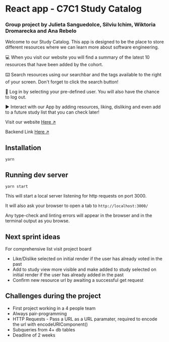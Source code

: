 # React app - C7C1 Study Catalog

### Group project by Julieta Sanguedolce, Silviu Ichim, Wiktoria Dromarecka and Ana Rebelo

Welcome to our Study Catalog. This app is designed to be the place to store different resources where we can learn more about software engineering.

💻 When you visit our website you will find a summary of the latest 10 resources that have been added by the cohort.

⌨️ Search resources using our searchbar and the tags available to the right of your screen. Don't forget to click the search button!

👥 Log in by selecting your pre-defined user. You will also have the chance to log out.

▶️ Interact with our App by adding resources, liking, disliking and even add to a future study list that you can check later!

Visit our website [Here ↗️](https://c7c1-study-catalog.netlify.app/)

Backend Link [Here ↗️](https://github.com/anagmrebelo/Academy_study-catalog-BE/)

## Installation

```
yarn
```

## Running dev server

```
yarn start
```

This will start a local server listening for http requests on port 3000.

It will also ask your browser to open a tab to `http://localhost:3000/`

Any type-check and linting errors will appear in the browser and in the terminal output as you browse.

## Next sprint ideas

For comprehensive list visit project board

- Like/Dislike selected on initial render if the user has already voted in the past
- Add to study view more visible and make added to study selected on initial render if the user has already added in the past
- Confirm new resource url by awaiting a successful get request


## Challenges during the project
- First project working in a 4 people team
- Always pair-programming
- HTTP Requests - Pass a URL as a URL paramater, required to encode the url with encodeURIComponent()
- Subqueries from 4+ db tables
- Deadline of 2 weeks
